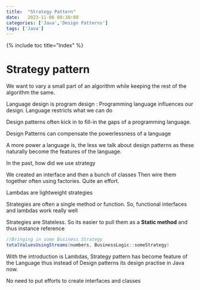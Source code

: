```yaml
---
title:  "Strategy Pattern"
date:   2023-11-06 08:30:00
categories: ['Java','Design Patterns']
tags: ['Java']
---
```

{% include toc title="Index" %}


# Strategy pattern

We want to vary a small part of an algorithm while
keeping the rest of the algorithm the same.

Language design is program design : Programming language influences our design. 
Language restricts what we can do

Design patterns often kick in to fill-in the gaps of a programming language.

Design Patterns can compensate the powerlessness of a language

A more power a language is, the less we talk about  design patterns as these naturally become the features
of the language.

In the past, how did we use strategy

We created an interface and then a bunch of classes
Then wire them together often using factories. Quite an effort.

Lambdas are lightweight strategies


Strategies are often a single method or function.
So, functional interfaces and lambdas work really well


Strategies are Stateless. So its easier to pull them as a **Static method** and thus instance reference

```java
//Bringing in some Business Strategy
totalValuesUsingStreams(numbers, BusinessLogic::someStrategy)

```

With the introduction is Lambdas, Strategy pattern has become feature of the Language 
thus instead of Design patterns its design practise in Java now.

No need to put efforts to create interfaces and classes


